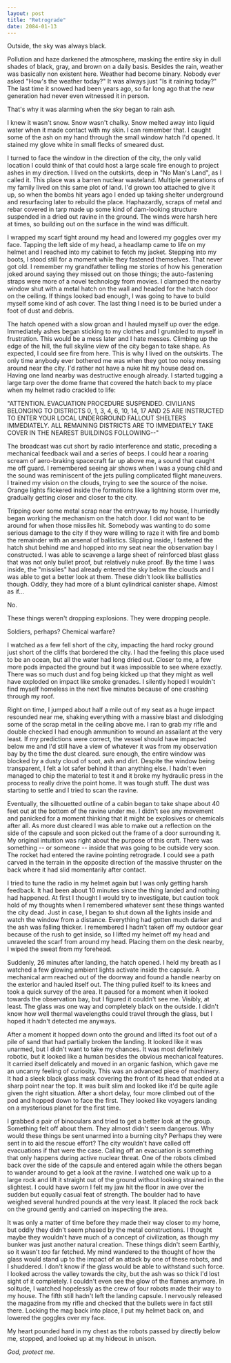 ```yaml
---
layout: post
title: "Retrograde"
date: 2084-01-13
---
```


Outside, the sky was always black.

Pollution and haze darkened the atmosphere, masking the entire sky in dull shades of black, gray, and brown on a daily basis. Besides the rain, weather was basically non existent here. Weather had become binary. Nobody ever asked "How's the weather today?" It was always just "Is it raining today?" The last time it snowed had been years ago, so far long ago that the new generation had never even witnessed it in person.

That's why it was alarming when the sky began to rain ash.

I knew it wasn't snow. Snow wasn't chalky. Snow melted away into liquid water when it made contact with my skin. I can remember that. I caught some of the ash on my hand through the small window hatch I'd opened. It stained my glove white in small flecks of smeared dust.

I turned to face the window in the direction of the city, the only valid location I could think of that could host a large scale fire enough to project ashes in my direction. I lived on the outskirts, deep in "No Man's Land", as I called it. This place was a barren nuclear wasteland. Multiple generations of my family lived on this same plot of land. I'd grown too attached to give it up, so when the bombs hit years ago I ended up taking shelter underground and resurfacing later to rebuild the place. Haphazardly, scraps of metal and rebar covered in tarp made up some kind of dam-looking structure suspended in a dried out ravine in the ground. The winds were harsh here at times, so building out on the surface in the wind was difficult.

I wrapped my scarf tight around my head and lowered my goggles over my face. Tapping the left side of my head, a headlamp came to life on my helmet and I reached into my cabinet to fetch my jacket. Stepping into my boots, I stood still for a moment while they fastened themselves. That never got old. I remember my grandfather telling me stories of how his generation joked around saying they missed out on those things; the auto-fastening straps were more of a novel technology from movies. I clamped the nearby window shut with a metal hatch on the wall and headed for the hatch door on the ceiling. If things looked bad enough, I was going to have to build myself some kind of ash cover. The last thing I need is to be buried under a foot of dust and debris.

The hatch opened with a slow groan and I hauled myself up over the edge. Immediately ashes began sticking to my clothes and I grumbled to myself in frustration. This would be a mess later and I hate messes. Climbing up the edge of the hill, the full skyline view of the city began to take shape. As expected, I could see fire from here. This is why I lived on the outskirts. The only time anybody ever bothered me was when they got too noisy messing around near the city. I'd rather not have a nuke hit my house dead on. Having one land nearby was destructive enough already. I started tugging a large tarp over the dome frame that covered the hatch back to my place when my helmet radio crackled to life:

"ATTENTION. EVACUATION PROCEDURE SUSPENDED. CIVILIANS BELONGING TO DISTRICTS 0, 1, 3, 4, 6, 10, 14, 17 AND 25 ARE INSTRUCTED TO ENTER YOUR LOCAL UNDERGROUND FALLOUT SHELTERS IMMEDIATELY. ALL REMAINING DISTRICTS ARE TO IMMEDIATELY TAKE COVER IN THE NEAREST BUILDINGS FOLLOWING--"

The broadcast was cut short by radio interference and static, preceding a mechanical feedback wail and a series of beeps. I could hear a roaring scream of aero-braking spacecraft far up above me, a sound that caught me off guard. I remembered seeing air shows when I was a young child and the sound was reminiscent of the jets pulling complicated flight maneuvers. I trained my vision on the clouds, trying to see the source of the noise. Orange lights flickered inside the formations like a lightning storm over me, gradually getting closer and closer to the city.

Tripping over some metal scrap near the entryway to my house, I hurriedly began working the mechanism on the hatch door. I did *not* want to be around for when those missiles hit. Somebody was wanting to do some serious damage to the city if they were willing to raze it with fire and bomb the remainder with an arsenal of ballistics. Slipping inside, I fastened the hatch shut behind me and hopped into my seat near the observation bay I constructed. I was able to scavenge a large sheet of reinforced blast glass that was not only bullet proof, but relatively nuke proof. By the time I was inside, the "missiles" had already entered the sky below the clouds and I was able to get a better look at them. These didn't look like ballistics though. Oddly, they had more of a blunt cylindrical canister shape. Almost as if...

No.

These things weren't dropping explosions. They were dropping people.

Soldiers, perhaps? Chemical warfare?

I watched as a few fell short of the city, impacting the hard rocky ground just short of the cliffs that bordered the city. I had the feeling this place used to be an ocean, but all the water had long dried out. Closer to me, a few more pods impacted the ground but it was impossible to see where exactly. There was so much dust and fog being kicked up that they might as well have exploded on impact like smoke grenades. I silently hoped I wouldn't find myself homeless in the next five minutes because of one crashing through my roof.

Right on time, I jumped about half a mile out of my seat as a huge impact resounded near me, shaking everything with a massive blast and dislodging some of the scrap metal in the ceiling above me. I ran to grab my rifle and double checked I had enough ammunition to wound an assailant at the very least. If my predictions were correct, the vessel should have impacted below me and I'd still have a view of whatever it was from my observation bay by the time the dust cleared. sure enough, the entire window was blocked by a dusty cloud of soot, ash and dirt. Despite the window being transparent, I felt a lot safer behind it than anything else. I hadn't even managed to chip the material to test it and it broke my hydraulic press in the process to really drive the point home. It was tough stuff. The dust was starting to settle and I tried to scan the ravine.

Eventually, the silhouetted outline of a cabin began to take shape about 40 feet out at the bottom of the ravine under me. I didn't see any movement and panicked for a moment thinking that it might be explosives or chemicals after all. As more dust cleared I was able to make out a reflection on the side of the capsule and soon picked out the frame of a door surrounding it. My original intuition was right about the purpose of this craft. There was something -- or someone -- inside that was going to be outside very soon. The rocket had entered the ravine pointing retrograde. I could see a path carved in the terrain in the opposite direction of the massive thruster on the back where it had slid momentarily after contact.

I tried to tune the radio in my helmet again but I was only getting harsh feedback. It had been about 10 minutes since the thing landed and nothing had happened. At first I thought I would try to investigate, but caution took hold of my thoughts when I remembered whatever sent these things wanted the city dead. Just in case, I began to shut down all the lights inside and watch the window from a distance. Everything had gotten much darker and the ash was falling thicker. I remembered I hadn't taken off my outdoor gear because of the rush to get inside, so I lifted my helmet off my head and unraveled the scarf from around my head. Placing them on the desk nearby, I wiped the sweat from my forehead.

Suddenly, 26 minutes after landing, the hatch opened. I held my breath as I watched a few glowing ambient lights activate inside the capsule. A mechanical arm reached out of the doorway and found a handle nearby on the exterior and hauled itself out. The thing pulled itself to its knees and took a quick survey of the area. It paused for a moment when it looked towards the observation bay, but I figured it couldn't see me. Visibly, at least. The glass was one way and completely black on the outside. I didn't know how well thermal wavelengths could travel through the glass, but I hoped it hadn't detected me anyways.

After a moment it hopped down onto the ground and lifted its foot out of a pile of sand that had partially broken the landing. It looked like it was unarmed, but I didn't want to take my chances. It was most definitely robotic, but it looked like a human besides the obvious mechanical features. It carried itself delicately and moved in an organic fashion, which gave me an uncanny feeling of curiosity. This was an advanced piece of machinery. It had a sleek black glass mask covering the front of its head that ended at a sharp point near the top. It was built slim and looked like it'd be quite agile given the right situation. After a short delay, four more climbed out of the pod and hopped down to face the first. They looked like voyagers landing on a mysterious planet for the first time.

I grabbed a pair of binoculars and tried to get a better look at the group. Something felt off about them. They almost didn't seem dangerous. Why would these things be sent unarmed into a burning city? Perhaps they were sent in to aid the rescue effort? The city wouldn't have called off evacuations if that were the case. Calling off an evacuation is something that only happens during active nuclear threat. One of the robots climbed back over the side of the capsule and entered again while the others began to wander around to get a look at the ravine. I watched one walk up to a large rock and lift it straight out of the ground without looking strained in the slightest. I could have sworn I felt my jaw hit the floor in awe over the sudden but equally casual feat of strength. The boulder had to have weighed several hundred pounds at the very least. It placed the rock back on the ground gently and carried on inspecting the area.

It was only a matter of time before they made their way closer to my home, but oddly they didn't seem phased by the metal constructions. I thought maybe they wouldn't have much of a concept of civilization, as though my bunker was just another natural creation. These things didn't seem Earthly, so it wasn't *too* far fetched. My mind wandered to the thought of how the glass would stand up to the impact of an attack by one of these robots, and I shuddered. I don't know if the glass would be able to withstand such force. I looked across the valley towards the city, but the ash was so thick I'd lost sight of it completely. I couldn't even see the glow of the flames anymore. In solitude, I watched hopelessly as the crew of four robots made their way to my house. The fifth still hadn't left the landing capsule. I nervously released the magazine from my rifle and checked that the bullets were in fact still there. Locking the mag back into place, I put my helmet back on, and lowered the goggles over my face.

My heart pounded hard in my chest as the robots passed by directly below me, stopped, and looked up at my hideout in unison.

*God, protect me.*